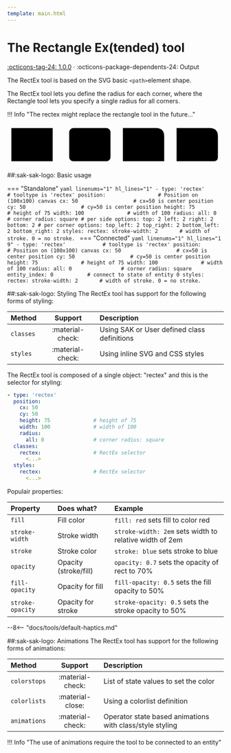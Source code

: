 ```yaml
---
template: main.html
---
```


[rectex-tool support]: https://github.com/amoebelabs/swiss-army-knife/releases/tag/1.0.0
# The Rectangle Ex(tended) tool
[:octicons-tag-24: 1.0.0][rectex-tool support] ·
:octicons-package-dependents-24: Output

The RectEx tool is based on the SVG basic `<path>`element shape.

The RectEx tool lets you define the radius for each corner, where the Rectangle tool lets you specify a single radius for all corners.

!!! Info "The rectex might replace the rectangle tool in the future..."

<svg viewBox="0 0 520 100" xmlns="http://www.w3.org/2000/svg" width="500px">
  <rect x="10" y="10" height="80" width="100" rx="0" fill="var(--md-primary-fg-color--light)" stroke="var(--md-primary-fg-color--dark)" stroke-width="2"/>
  <rect x="150" y="10" height="80" width="100" rx="10" fill="var(--md-primary-fg-color--light)" stroke="var(--md-primary-fg-color--dark)" stroke-width="2"/>
  <path d="M 280 10 l 80 0 q 20 0 20 20 v 60 q 0 0 0 0 l -100 0 z " fill="var(--md-primary-fg-color--light)" stroke="var(--md-primary-fg-color--dark)" stroke-width="2"/>
  <path d="M 410 10 l 80 0 q 20 0 20 20 v 50 q 0 10 -10 10 l -90 0 z " fill="var(--md-primary-fg-color--light)" stroke="var(--md-primary-fg-color--dark)" stroke-width="2"/>
</svg>

##:sak-sak-logo: Basic usage

=== "Standalone"
    ```yaml linenums="1" hl_lines="1"
    - type: 'rectex'            # tooltype is 'rectex'
      position:                 # Position on (100x100) canvas
        cx: 50                  # cx=50 is center position
        cy: 50                  # cy=50 is center position
        height: 75              # height of 75
        width: 100              # width of 100
        radius:
          all: 0                # corner radius: square
        # per side options:
          top: 2
          left: 2
          right: 2
          bottom: 2
        # per corner options:
          top_left: 2
          top_right: 2
          bottom_left: 2
          bottom_right: 2
      styles:
        rectex:
          stroke-width: 2       # width of stroke. 0 = no stroke.
    ```
=== "Connected"
    ```yaml linenums="1" hl_lines="1 9"
    - type: 'rectex'            # tooltype is 'rectex'
      position:                 # Position on (100x100) canvas
        cx: 50                  # cx=50 is center position
        cy: 50                  # cy=50 is center position
        height: 75              # height of 75
        width: 100              # width of 100
        radius:
          all: 0                # corner radius: square
      entity_index: 0           # connect to state of entity 0
      styles:
        rectex:
          stroke-width: 2       # width of stroke. 0 = no stroke.
    ```

##:sak-sak-logo: Styling
The RectEx tool has support for the following forms of styling:

| Method       | Support          | Description            |
| :----------- | :--------------: | :-------------------- |
| `classes`    | :material-check: | Using SAK or User defined class definitions  |
| `styles`     | :material-check: | Using inline SVG and CSS styles |

The RectEx tool is composed of a single object: "rectex" and this is the selector for styling:
```yaml linenums="1"hl_lines="10 13"
- type: 'rectex'
  position:
    cx: 50
    cy: 50
    height: 75              # height of 75
    width: 100              # width of 100
    radius:
      all: 0                # corner radius: square
  classes:
    rectex:                 # RectEx selector
      <...>
  styles:
    rectex:                 # RectEx selector
      <...>
```
Populair properties:

| Property       | Does what?            | Example                                                 |
| :-------------- | :-------------------- | :------------------------------------------------------ |
| `fill`          | Fill color            | `fill: red` sets fill to color red |
| `stroke-width`  | Stroke width          | `stroke-width: 2em` sets width to relative width of 2em |
| `stroke`        | Stroke color          | `stroke: blue` sets stroke to blue |
| `opacity`       | Opacity (stroke/fill) | `opacity: 0.7` sets the opacity of rect to 70% |
| `fill-opacity`  | Opacity for fill      | `fill-opacity: 0.5` sets the fill opacity to 50% |
| `stroke-opacity`| Opacity for stroke    | `stroke-opacity: 0.5` sets the stroke opacity to 50% |

--8<-- "docs/tools/default-haptics.md"

##:sak-sak-logo: Animations
The RectEx tool has support for the following forms of animations:

| Method       | Support          | Description            |
| :----------- | :--------------: | :-------------------- |
| `colorstops` | :material-check: | List of state values to set the color |
| `colorlists` | :material-close: | Using a colorlist definition |
| `animations` | :material-check: | Operator state based animations with class/style styling |

!!! Info "The use of animations require the tool to be connected to an entity"





